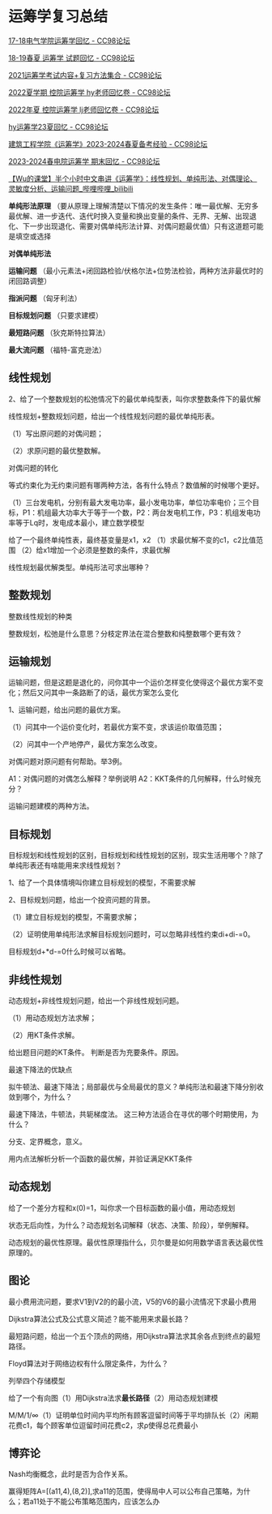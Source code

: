 

# 运筹学复习总结



[17-18电气学院运筹学回忆 - CC98论坛](https://www.cc98.org/topic/4778040)

[18-19春夏 运筹学 试题回忆 - CC98论坛](https://www.cc98.org/topic/4855659)

[2021运筹学考试内容+复习方法集合 - CC98论坛](https://www.cc98.org/topic/5111232)

[2022夏学期 控院运筹学 hy老师回忆卷 - CC98论坛](https://www.cc98.org/topic/5344993)

[2022年夏 控院运筹学 lj老师回忆卷 - CC98论坛](https://www.cc98.org/topic/5345089)

[hy运筹学23夏回忆 - CC98论坛](https://www.cc98.org/topic/5630278)

[建筑工程学院《运筹学》2023-2024春夏备考经验 - CC98论坛](https://www.cc98.org/topic/5873843)

[2023-2024春电院运筹学 期末回忆 - CC98论坛](https://www.cc98.org/topic/5876082)



[【Wu的课堂】半个小时中文串讲《运筹学》：线性规划、单纯形法、对偶理论、灵敏度分析、运输问题_哔哩哔哩_bilibili](https://www.bilibili.com/video/BV1yK411F72C/?spm_id_from=333.788.b_636f6d6d656e74.4&vd_source=8b7a5460b512357b2cf80ce1cefc69f5)



**单纯形法原理**    （要从原理上理解清楚以下情况的发生条件：唯一最优解、无穷多最优解、进一步迭代、迭代时换入变量和换出变量的条件、无界、无解、出现退化、下一步出现退化、需要对偶单纯形法计算、对偶问题最优值）只有这道题可能是填空或选择      

**对偶单纯形法**     

 **运输问题**    （最小元素法+闭回路检验/伏格尔法+位势法检验，两种方法非最优时的闭回路调整）      

**指派问题**    （匈牙利法）      

**目标规划问题**    （只要求建模）      

**最短路问题**    （狄克斯特拉算法）      

**最大流问题**    （福特-富克逊法） 



## 线性规划

2、给了一个整数规划的松弛情况下的最优单纯型表，叫你求整数条件下的最优解



线性规划+整数规划问题，给出一个线性规划问题的最优单纯形表。 

（1）写出原问题的对偶问题； 

（2）求原问题的最优整数解。 





对偶问题的转化 



等式约束化为无约束问题有哪两种方法，各有什么特点？数值解的时候哪个更好。



（1）三台发电机，分别有最大发电功率，最小发电功率，单位功率电价；三个目标，P1：机组最大功率大于等于一个数，P2：两台发电机工作，P3：机组发电功率等于Lq时，发电成本最小，建立数学模型



给了一个最终单纯性表，最终基变量是x1，x2 （1）求最优解不变的c1，c2比值范围 （2）给x1增加一个必须是整数的条件，求最优解



线性规划最优解类型。单纯形法可求出哪种？ 

## 整数规划

整数线性规划的种类 



整数规划，松弛是什么意思？分枝定界法在混合整数和纯整数哪个更有效？ 

## 运输规划

运输问题，但是这题是退化的，问你其中一个运价怎样变化使得这个最优方案不变化；然后又问其中一条路断了的话，最优方案怎么变化



1、运输问题，给出问题的最优方案。 

（1）问其中一个运价变化时，若最优方案不变，求该运价取值范围； 

（2）问其中一个产地停产，最优方案怎么改变。 



对偶问题对原问题有何帮助。举3例。 

 A1：对偶问题的对偶怎么解释？举例说明 A2：KKT条件的几何解释，什么时候充分？





运输问题建模的两种方法。 

## 目标规划

目标规划和线性规划的区别，目标规划和线性规划的区别，现实生活用哪个？除了单纯形表还有啥能用来求线性规划？ 

1、给了一个具体情境叫你建立目标规划的模型，不需要求解



2、目标规划问题，给出一个投资问题的背景。 

（1）建立目标规划的模型，不需要求解；

 （2）证明使用单纯形法求解目标规划问题时，可以忽略非线性约束di+di-=0。 




目标规划d+*d-=0什么时候可以省略。 

## 非线性规划

动态规划+非线性规划问题，给出一个非线性规划问题。 

（1）用动态规划方法求解；

 （2）用KT条件求解。





给出题目问题的KT条件。 判断是否为充要条件。原因。





最速下降法的优缺点 



拟牛顿法、最速下降法；局部最优与全局最优的意义？单纯形法和最速下降分别收敛到哪个，为什么？ 



最速下降法，牛顿法，共轭梯度法。 这三种方法适合在寻优的哪个时期使用，为什么？



分支、定界概念，意义。 



用内点法解析分析一个函数的最优解，并验证满足KKT条件

## 动态规划

给了一个差分方程和x(0)=1，叫你求一个目标函数的最小值，用动态规划



状态无后向性，为什么？动态规划名词解释（状态、决策、阶段），举例解释。 



动态规划的最优性原理。最优性原理指什么，贝尔曼是如何用数学语言表达最优性原理的。

## 图论

最小费用流问题，要求V1到V2的的最小流，V5的V6的最小流情况下求最小费用



Dijkstra算法公式及公式意义简述？能不能用来求最长路？ 



最短路问题，给出一个五个顶点的网络，用Dijkstra算法求其余各点到终点的最短路径。



Floyd算法对于网络边权有什么限定条件，为什么？



列举四个存储模型



给了一个有向图（1）用Dijkstra法求**最长路径**（2）用动态规划建模





M/M/1/∞（1）证明单位时间内平均所有顾客逗留时间等于平均排队长（2）闲期花费c1，每个顾客单位逗留时间花费c2，求ρ使得总花费最小

## 博弈论

Nash均衡概念，此时是否为合作关系。 

赢得矩阵A=[(a11,4),(8,2)],求a11的范围，使得局中人可以公布自己策略，为什么；若a11处于不能公布策略范围内，应该怎么办
